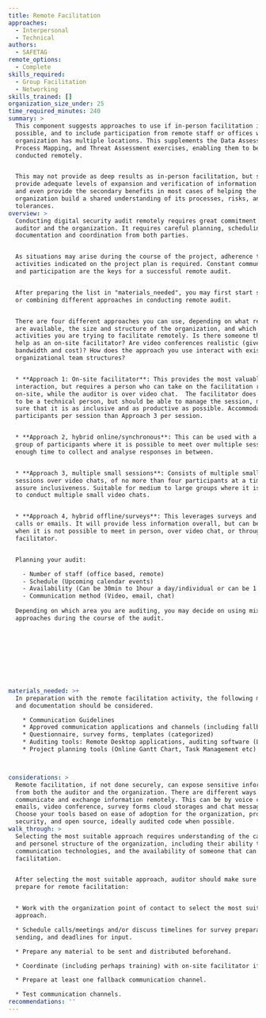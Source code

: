 ```yaml
---
title: Remote Facilitation
approaches:
  - Interpersonal
  - Technical
authors:
  - SAFETAG
remote_options:
  - Complete
skills_required:
  - Group Facilitation
  - Networking
skills_trained: []
organization_size_under: 25
time_required_minutes: 240
summary: >
  This component suggests approaches to use if in-person facilitation is not
  possible, and to include participation from remote staff or offices when an
  organization has multiple locations. This supplements the Data Assessment,
  Process Mapping, and Threat Assessment exercises, enabling them to be
  conducted remotely.


  This may not provide as deep results as in-person facilitation, but should
  provide adequate levels of expansion and verification of information needed,
  and even provide the secondary benefits in most cases of helping the
  organization build a shared understanding of its processes, risks, and riosk
  tolerances.
overview: >
  Conducting digital security audit remotely requires great commitment from both
  auditor and the organization. It requires careful planning, scheduling,
  documentation and coordination from both parties. 


  As situations may arise during the course of the project, adherence to the
  activities indicated on the project plan is required. Constant communication
  and participation are the keys for a successful remote audit.


  After preparing the list in "materials_needed", you may first start selecting
  or combining different approaches in conducting remote audit.


  There are four different approaches you can use, depending on what resources
  are available, the size and structure of the organization, and which
  activities you are trying to facilitate remotely. Is there someone that can
  help as an on-site facilitator? Are video conferences realistic (given
  bandwidth and cost)? How does the approach you use interact with existing
  organizational team structures?


  * **Approach 1: On-site facilitator**: This provides the most valuable
  interaction, but requires a person who can take on the facilitation role
  on-site, while the auditor is over video chat.  The facilitator does not have
  to be a technical person, but should be able to manage the session, making
  sure that it is as inclusive and as productive as possible. Accommodates more
  participants per session than Approach 3 per session.


  * **Approach 2, hybrid online/synchronous**: This can be used with a large
  group of participants where it is possible to meet over multiple sessions with
  enough time to collect and analyse responses in between.


  * **Approach 3, multiple small sessions**: Consists of multiple small full
  sessions over video chats, of no more than four participants at a time to
  assure inclusiveness. Suitable for medium to large groups where it is possible
  to conduct multiple small video chats.


  * **Approach 4, hybrid offline/surveys**: This leverages surveys and shorters
  calls or emails. It will provide less information overall, but can be used
  when it is not possible to meet in person, over video chat, or through a local
  facilitator.


  Planning your audit:

    - Number of staff (office based, remote)
    - Schedule (Upcoming calendar events)
    - Availability (Can be 30min to 1hour a day/individual or can be 1 hour for a group of 4-5)
    - Communication method (Video, email, chat)
   
  Depending on which area you are auditing, you may decide on using mixed
  approaches during the course of the audit.


   
   
   
   
   
   
   
materials_needed: >+
  In preparation with the remote facilitation activity, the following materials
  and documentation should be considered.

    * Communication Guidelines
    * Approved communication applications and channels (including fallback communication channels)
    * Questionnaire, survey forms, templates (categorized)
    * Auditing tools: Remote Desktop applications, auditing software (Lynis, Belarc Advisor)
    * Project planning tools (Online Gantt Chart, Task Management etc)



considerations: >
  Remote facilitation, if not done securely, can expose sensitive information
  from both the auditor and the organization. There are different ways to
  communicate and exchange information remotely. This can be by voice calls,
  emails, video conference, survey forms cloud storages and chat messages.
  Choose your tools based on ease of adoption for the organization, proven
  security, and open source, ideally audited code when possible.  
walk_through: >
  Selecting the most suitable approach requires understanding of the capacity
  and personel structure of the organization, including their ability to support
  communication technologies, and the availability of someone that can assist in
  facilitation.


  After selecting the most suitable approach, auditor should make sure to
  prepare for remote facilitation:


  * Work with the organization point of contact to select the most suitable
  approach.

  * Schedule calls/meetings and/or discuss timelines for survey preparation,
  sending, and deadlines for input.

  * Prepare any material to be sent and distributed beforehand.

  * Coordinate (including perhaps training) with on-site facilitator if ny.

  * Prepare at least one fallback communication channel.

  * Test communication channels.
recommendations: ''
---
```



